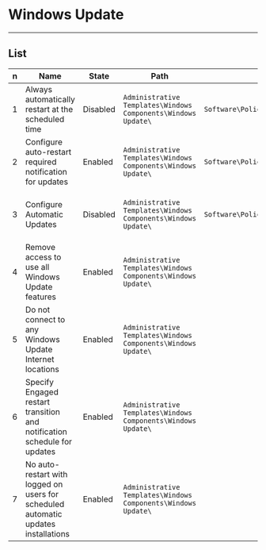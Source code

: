 # Windows Update

---

## List
|n|Name|State|Path|Reg. path|Name|Type|Value|O/P|
|-|----|-----|----|---------|----|----|-----|---|
|1|Always automatically restart at the scheduled time|Disabled|`Administrative Templates\Windows Components\Windows Update\`|`Software\Policies\Microsoft\Windows\WindowsUpdate\AU`|AlwaysAutoRebootAtScheduledTime|REG_DWORD|Enabled value : 1<br/><br/>Disabled value : 0||
|2|Configure auto-restart required notification for updates|Enabled|`Administrative Templates\Windows Components\Windows Update\`|`Software\Policies\Microsoft\Windows\WindowsUpdate`|SetAutoRestartRequiredNotificationDismissal|REG_DWORD|Enabled value : 1<br/><br/>Disabled value : 0|
|3|Configure Automatic Updates|Disabled|`Administrative Templates\Windows Components\Windows Update\`|`Software\Policies\Microsoft\Windows\WindowsUpdate\AU`|NoAutoUpdate|REG_DWORD|Enabled value : 0<br/><br/>Disabled Value : 1||
|4|Remove access to use all Windows Update features|Enabled|`Administrative Templates\Windows Components\Windows Update\`|
|5|Do not connect to any Windows Update Internet locations|Enabled|`Administrative Templates\Windows Components\Windows Update\`|
|6|Specify Engaged restart transition and notification schedule for updates|Enabled|`Administrative Templates\Windows Components\Windows Update\`|
|7|No auto-restart with logged on users for scheduled automatic updates installations|Enabled|`Administrative Templates\Windows Components\Windows Update\`|
